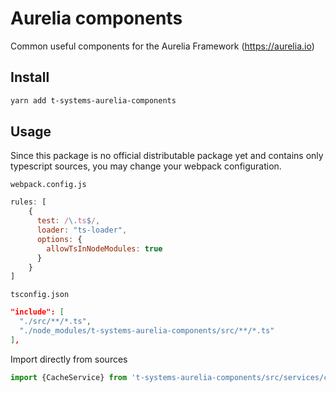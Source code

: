 # Aurelia components
Common useful components for the Aurelia Framework (https://aurelia.io)

## Install

```bash
yarn add t-systems-aurelia-components
```

## Usage

Since this package is no official distributable package yet and contains only typescript sources, you may change your webpack configuration.

`webpack.config.js`
```js
rules: [
    {
      test: /\.ts$/,
      loader: "ts-loader",
      options: {
        allowTsInNodeModules: true
      }
    }
]
```

`tsconfig.json`
```json
"include": [
  "./src/**/*.ts",
  "./node_modules/t-systems-aurelia-components/src/**/*.ts"
],
```

Import directly from sources
```typescript
import {CacheService} from 't-systems-aurelia-components/src/services/cache-service'
```
